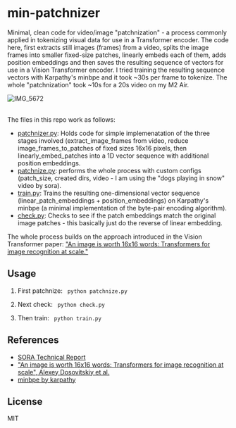 # min-patchnizer

Minimal, clean code for video/image "patchnization" - a process commonly applied in tokenizing visual data for use in a Transformer encoder. The code here, first extracts still images (frames) from a video, splits the image frames into smaller fixed-size patches, linearly embeds each of them, adds position embeddings and then saves the resulting sequence of vectors for use in a Vision Transformer encoder. I tried training the resulting sequence vectors with Karpathy's minbpe and it took ~30s per frame to tokenize. The whole "patchnization" took ~10s for a 20s video on my M2 Air.

![IMG_5672](https://github.com/Jaykef/min-patchnizer/assets/11355002/de2eb521-58d5-4308-b061-19a32217cbb2)
<br><br>

The files in this repo work as follows:

<ul>
  <li><a href="https://github.com/Jaykef/min-patchnizer/blob/main/patchnizer.py">patchnizer.py</a>: Holds code for simple implemenatation of the three stages involved (extract_image_frames from video, reduce image_frames_to_patches of fixed sizes 16x16 pixels, then linearly_embed_patches into a 1D vector sequence with additional position embeddings.</li>
  
  <li><a href="https://github.com/Jaykef/min-patchnizer/blob/main/patchnize.py">patchnize.py</a>: performs the whole process with custom configs (patch_size, created dirs, video - I am using the "dogs playing in snow" video by sora).</li>

  <li><a href="https://github.com/Jaykef/min-patchnizer/blob/main/patchnize.py">train.py</a>: Trains the resulting one-dimensional vector sequence (linear_patch_embeddings + position_embeddings) on Karpathy's minbpe (a minimal implementation of the byte-pair encoding algorithm).</li>

  <li><a href="https://github.com/Jaykef/min-patchnizer/blob/main/patchnize.py">check.py</a>: Checks to see if the patch embeddings match the original image patches - this basically just do the reverse of linear embedding.</li>
</ul>


The whole process builds on the approach introduced in the Vision Transformer paper: <a href="https://arxiv.org/abs/2010.11929">"An image is worth 16x16 words: Transformers for image recognition at scale."</a>
## Usage

  1. First patchnize: ``` python patchnize.py```
  
  2. Next check: ``` python check.py``` 
  
  2. Then train: ``` python train.py```

## References
<ul>
  <li><a href="https://openai.com/research/video-generation-models-as-world-simulators">SORA Technical Report</a></li>
  
  <li><a href="https://arxiv.org/abs/2010.11929">"An image is worth 16x16 words: Transformers for image recognition at scale", Alexey Dosovitskiy et al.</a></li>

  <li><a href="https://github.com/karpathy/minbpe#:~:text=/-,minbpe,-Type">minbpe by karpathy</a></li>
</ul>

## License
MIT

